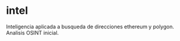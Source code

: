 # intel
Inteligencia aplicada a busqueda de direcciones ethereum y polygon. Analisis OSINT inicial.
